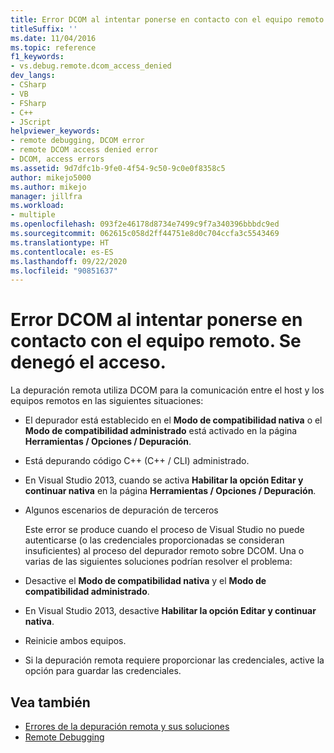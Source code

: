 ```yaml
---
title: Error DCOM al intentar ponerse en contacto con el equipo remoto. Se denegó el acceso.
titleSuffix: ''
ms.date: 11/04/2016
ms.topic: reference
f1_keywords:
- vs.debug.remote.dcom_access_denied
dev_langs:
- CSharp
- VB
- FSharp
- C++
- JScript
helpviewer_keywords:
- remote debugging, DCOM error
- remote DCOM access denied error
- DCOM, access errors
ms.assetid: 9d7dfc1b-9fe0-4f54-9c50-9c0e0f8358c5
author: mikejo5000
ms.author: mikejo
manager: jillfra
ms.workload:
- multiple
ms.openlocfilehash: 093f2e46178d8734e7499c9f7a340396bbbdc9ed
ms.sourcegitcommit: 062615c058d2ff44751e8d0c704ccfa3c5543469
ms.translationtype: HT
ms.contentlocale: es-ES
ms.lasthandoff: 09/22/2020
ms.locfileid: "90851637"
---
```

# <a name="a-dcom-error-occurred-trying-to-contact-the-remote-computer-access-is-denied"></a>Error DCOM al intentar ponerse en contacto con el equipo remoto. Se denegó el acceso.
La depuración remota utiliza DCOM para la comunicación entre el host y los equipos remotos en las siguientes situaciones:

- El depurador está establecido en el **Modo de compatibilidad nativa** o el **Modo de compatibilidad administrado** está activado en la página **Herramientas / Opciones / Depuración**.

- Está depurando código C++ (C++ / CLI) administrado.

- En Visual Studio 2013, cuando se activa **Habilitar la opción Editar y continuar nativa** en la página **Herramientas / Opciones / Depuración**.

- Algunos escenarios de depuración de terceros

  Este error se produce cuando el proceso de Visual Studio no puede autenticarse (o las credenciales proporcionadas se consideran insuficientes) al proceso del depurador remoto sobre DCOM. Una o varias de las siguientes soluciones podrían resolver el problema:

- Desactive el  **Modo de compatibilidad nativa** y el **Modo de compatibilidad administrado**.

- En Visual Studio 2013, desactive **Habilitar la opción Editar y continuar nativa**.

- Reinicie ambos equipos.

- Si la depuración remota requiere proporcionar las credenciales, active la opción para guardar las credenciales.

## <a name="see-also"></a>Vea también

- [Errores de la depuración remota y sus soluciones](../debugger/remote-debugging-errors-and-troubleshooting.md)
- [Remote Debugging](../debugger/remote-debugging.md)
